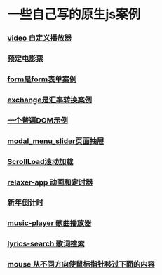 # 一些自己写的原生js案例

### <a href='./video'>video 自定义播放器</a>

### <a href='./预定电影票'>预定电影票</a>

### <a href='./form'>form是form表单案例</a>

### <a href='./exchange'>exchange是汇率转换案例</a>

### <a href='./DOM'>一个普遍DOM示例</a>

### <a href='./modal_menu_slider'>modal_menu_slider页面抽屉</a>

### <a href='./ScrollLoad'>ScrollLoad滚动加载</a>

### <a href='./relaxer-app'>relaxer-app 动画和定时器</a>

### <a href='./新年倒计时'>新年倒计时</a>

### <a href='./music-player'>music-player 歌曲播放器</a>

### <a href='./lyrics-search'>lyrics-search 歌词搜索</a>

### <a href='./mouse'>mouse 从不同方向使鼠标指针移过下面的内容</a>
